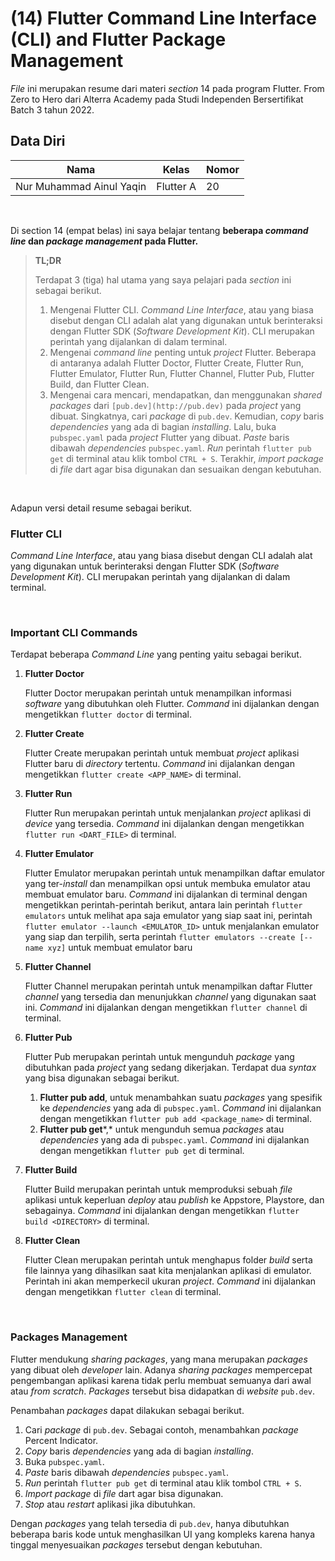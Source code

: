 # **(14) Flutter Command Line Interface (CLI) and Flutter Package Management**

*File* ini merupakan resume dari materi *section* 14 pada program Flutter. From Zero to Hero dari Alterra Academy pada Studi Independen Bersertifikat Batch 3 tahun 2022.

## **Data Diri**

| Nama                     | Kelas      | Nomor      |
|--------------------------|------------|------------|
| Nur Muhammad Ainul Yaqin | Flutter A  | 20         | 

</br>

Di section 14 (empat belas) ini saya belajar tentang **beberapa *command line* dan *package management* pada Flutter.**


> **TL;DR**
> 
> Terdapat 3 (tiga) hal utama yang saya pelajari pada *section* ini sebagai berikut.
>
>1. Mengenai Flutter CLI. *Command Line Interface*, atau yang biasa disebut dengan CLI adalah alat yang digunakan untuk berinteraksi dengan Flutter SDK (*Software Development Kit*). CLI merupakan perintah yang dijalankan di dalam terminal.
>2. Mengenai *command* *line* penting untuk *project* Flutter. Beberapa di antaranya adalah Flutter Doctor, Flutter Create, Flutter Run, Flutter Emulator, Flutter Run, Flutter Channel, Flutter Pub, Flutter Build, dan Flutter Clean.
>3. Mengenai cara mencari, mendapatkan, dan menggunakan *shared packages* dari `[pub.dev](http://pub.dev)` pada *project* yang dibuat. Singkatnya, cari *package* di `pub.dev`. Kemudian, c*opy* baris *dependencies* yang ada di bagian *installing*. Lalu, buka `pubspec.yaml` pada *project* Flutter yang dibuat. *Paste* baris dibawah *dependencies* `pubspec.yaml`. *Run* perintah `flutter pub get` di terminal atau klik tombol `CTRL + S`. Terakhir, *import package* di *file* dart agar bisa digunakan dan sesuaikan dengan kebutuhan.

</br>

Adapun versi detail resume sebagai berikut.

### **Flutter CLI**

*Command Line Interface*, atau yang biasa disebut dengan CLI adalah alat yang digunakan untuk berinteraksi dengan Flutter SDK (*Software Development Kit*). CLI merupakan perintah yang dijalankan di dalam terminal.

</br>

### **Important CLI Commands**

Terdapat beberapa *Command Line* yang penting yaitu sebagai berikut.

1. **Flutter Doctor**
    
    Flutter Doctor merupakan perintah untuk menampilkan informasi *software* yang dibutuhkan oleh Flutter. *Command* ini dijalankan dengan mengetikkan `flutter doctor` di terminal.
    
2. **Flutter Create**
    
    Flutter Create merupakan perintah untuk membuat *project* aplikasi Flutter baru di *directory* tertentu. *Command* ini dijalankan dengan mengetikkan `flutter create <APP_NAME>` di terminal.
    
3. **Flutter Run**
    
    Flutter Run merupakan perintah untuk menjalankan *project* aplikasi di *device* yang tersedia. *Command* ini dijalankan dengan mengetikkan `flutter run <DART_FILE>` di terminal.
    
4. **Flutter Emulator**
    
    Flutter Emulator merupakan perintah untuk menampilkan daftar emulator yang ter-*install* dan menampilkan opsi untuk membuka emulator atau membuat emulator baru. *Command* ini dijalankan di terminal dengan mengetikkan perintah-perintah berikut, antara lain perintah `flutter emulators` untuk melihat apa saja emulator yang siap saat ini, perintah `flutter emulator --launch <EMULATOR_ID>` untuk menjalankan emulator yang siap dan terpilih, serta perintah `flutter emulators --create [--name xyz]` untuk membuat emulator baru
    
5. **Flutter Channel**
    
    Flutter Channel merupakan perintah untuk menampilkan daftar Flutter *channel* yang tersedia dan menunjukkan *channel* yang digunakan saat ini. *Command* ini dijalankan dengan mengetikkan `flutter channel` di terminal.
    
6. **Flutter Pub**
    
    Flutter Pub merupakan perintah untuk mengunduh *package* yang dibutuhkan pada *project* yang sedang dikerjakan. Terdapat dua *syntax* yang bisa digunakan sebagai berikut.
    
    1. **Flutter pub add**, untuk menambahkan suatu *packages* yang spesifik ke *dependencies* yang ada di `pubspec.yaml`. *Command* ini dijalankan dengan mengetikkan `flutter pub add <package_name>` di terminal.
    2. **Flutter pub get***,* untuk mengunduh semua *packages* atau *dependencies* yang ada di `pubspec.yaml`. *Command* ini dijalankan dengan mengetikkan `flutter pub get` di terminal.
7. **Flutter Build**
    
    Flutter Build merupakan perintah untuk memproduksi sebuah *file* aplikasi untuk keperluan *deploy* atau *publish* ke Appstore, Playstore, dan sebagainya. *Command* ini dijalankan dengan mengetikkan `flutter build <DIRECTORY>` di terminal.
    
8. **Flutter Clean**
    
    Flutter Clean merupakan perintah untuk menghapus folder *build* serta file lainnya yang dihasilkan saat kita menjalankan aplikasi di emulator. Perintah ini akan memperkecil ukuran *project*. *Command* ini dijalankan dengan mengetikkan `flutter clean` di terminal.
    
</br>

### **Packages Management**

Flutter mendukung *sharing packages*, yang mana merupakan *packages* yang dibuat oleh *developer* lain. Adanya *sharing packages* mempercepat pengembangan aplikasi karena tidak perlu membuat semuanya dari awal atau *from scratch*. *Packages* tersebut bisa didapatkan di *website* `pub.dev`.

Penambahan *packages* dapat dilakukan sebagai berikut.

1. Cari *package* di `pub.dev`. Sebagai contoh, menambahkan *package* Percent Indicator.
2. *Copy* baris *dependencies* yang ada di bagian *installing*.
3. Buka `pubspec.yaml`.
4. *Paste* baris dibawah *dependencies* `pubspec.yaml`.
5. *Run* perintah `flutter pub get` di terminal atau klik tombol `CTRL + S`.
6. *Import package* di *file* dart agar bisa digunakan.
7. *Stop* atau *restart* aplikasi jika dibutuhkan.

Dengan *packages* yang telah tersedia di `pub.dev`, hanya dibutuhkan beberapa baris kode untuk menghasilkan UI yang kompleks karena hanya tinggal menyesuaikan *packages* tersebut dengan kebutuhan.